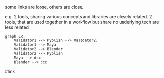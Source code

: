 some links are loose, others are close.

e.g. 2 tools, sharing various concepts and libraries are closely related.
2 tools, that are used together in a workflow but share no underlying tech are less related
```mermaid
graph LR;
    Validator1 --> Pyblish --> Validator2;
    Validator1 --> Maya
    Validator2 --> Blender
    Validator2 --> Pyblish
    Maya --> dcc
    Blender --> dcc
```

#link